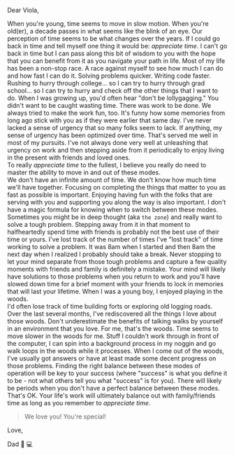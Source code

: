 Dear Viola,

When you're young, time seems to move in slow motion.
When you're old(er), a decade passes in what seems like the blink of an eye.
Our perception of time seems to be what changes over the years.
If I could go back in time and tell myself one thing it would be: 
_*appreciate time*_.  I can't go back in time but I can pass along 
this bit of wisdom to you with the hope that you can benefit from it as
you navigate your path in life.
Most of my life has been a non-stop race.  A race against myself to see 
how much I can do and how fast I can do it.  Solving problems quicker.
Writing code faster.  Rushing to hurry through college... so I can try to 
hurry through grad school... so I can try to hurry and check off the other 
things that I want to do.  When I was growing up, you'd often hear "don't be lollygagging."
You didn't want to be caught wasting time.  There was work to be done.
We always tried to make the work fun, too.  It's funny how some memories
from long ago stick with you as if they were earlier that same day.
I've never lacked a sense of urgency that so many folks seem to lack.
If anything, my sense of urgency has been optimized over time. 
That's served me well in most of my pursuits.  I've not always done very
well at unleashing that urgency on work and then stepping aside from it periodically 
to enjoy living in the present with friends and loved ones.  
To really _*appreciate time*_ to the fullest, I believe you really do 
need to master the ability to move in and out of these modes.   
We don't have an infinite amount of time.  We don't know how much time we'll have together.
Focusing on completing the things that matter to you as fast as possible is important.
Enjoying having fun with the folks that are serving with you and supporting you 
along the way is also important.  I don't have a magic formula for knowing when 
to switch between these modes.  Sometimes you might be in deep thought (aka `the zone`) 
and really want to solve a tough problem.  Stepping away from it in that moment to 
halfheartedly spend time with friends is probably not the best use of their time or yours.
I've lost track of the number of times I've "lost track" of time working to solve a problem.
It was 8am when I started and then 8am the next day when I realized I probably should
take a break.  Never stopping to let your mind separate from those tough problems and capture 
a few quality moments with friends and family is definitely a mistake.
Your mind will likely have solutions to those problems when you return to work
and you'll have slowed down time for a brief moment with your friends to lock in
memories that will last your lifetime.  When I was a young boy, I enjoyed playing in the woods.  
I'd often lose track of time building forts or exploring old logging roads.  
Over the last several months, I've rediscovered all the things I love about those woods.
Don't underestimate the benefits of talking walks by yourself in an environment that you love.
For me, that's the woods.  Time seems to move slower in the woods for me.  Stuff I couldn't 
work through in front of the computer, I can spin into a background process in my noggin 
and go walk loops in the woods while it processes.  When I come out of the woods, I've 
usually got answers or have at least made some decent progress on those problems.
Finding the right balance between these modes of operation will be key to your success
(where "success" is what you define it to be - not what others tell you what "success" is for you).
There will likely be periods when you don't have a perfect balance between these modes.
That's OK.  Your life's work will ultimately balance out with family/friends time as long 
as you remember to _*appreciate time*_.

> We love you! You're special!

Love,

Dad
:tractor: :computer:
